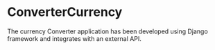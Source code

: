 # ConverterCurrency
The currency Converter application has been developed using Django framework and integrates with an external API.
